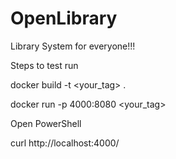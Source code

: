 # OpenLibrary
Library System for everyone!!!

Steps to test run

docker build -t <your_tag> .

docker run -p 4000:8080 <your_tag>

Open PowerShell

curl http://localhost:4000/
